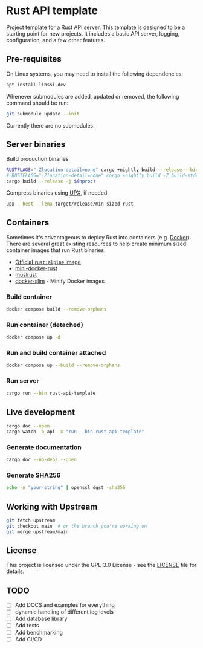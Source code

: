 # Rust API template

Project template for a Rust API server. This template is designed to be a starting point for new projects. It includes a basic API server, logging, configuration, and a few other features.

## Pre-requisites

On Linux systems, you may need to install the following dependencies:

```bash
apt install libssl-dev
```

Whenever submodules are added, updated or removed, the following command should be run:

```bash
git submodule update --init
```

Currently there are no submodules.

## Server binaries

Build production binaries

```bash
RUSTFLAGS="-Zlocation-detail=none" cargo +nightly build --release --bin api -j $(nproc)
# RUSTFLAGS="-Zlocation-detail=none" cargo +nightly build -Z build-std=std,panic_abort --target x86_64-apple-darwin --release
cargo build --release -j $(nproc)
```

Compress binaries using [UPX](https://github.com/upx/upx), if needed

```bash
upx --best --lzma target/release/min-sized-rust
```

## Containers

Sometimes it's advantageous to deploy Rust into containers
(e.g. [Docker](https://www.docker.com/)). There are several great existing resources to help
create minimum sized container images that run Rust binaries.

- [Official `rust:alpine` image](https://hub.docker.com/_/rust)
- [mini-docker-rust](https://github.com/kpcyrd/mini-docker-rust)
- [muslrust](https://github.com/clux/muslrust)
- [docker-slim](https://github.com/docker-slim/docker-slim) - Minify Docker images

### Build container

```bash
docker compose build --remove-orphans
```

### Run container (detached)

```bash
docker compose up -d
```

### Run and build container attached

```bash
docker compose up --build --remove-orphans
```

### Run server

```bash
cargo run --bin rust-api-template
```

## Live development

```bash
cargo doc --open
cargo watch -p api -x "run --bin rust-api-template"
```

### Generate documentation

```bash
cargo doc --no-deps --open
```

### Generate SHA256

```bash
echo -n "your-string" | openssl dgst -sha256
```

## Working with Upstream

```bash
git fetch upstream
git checkout main  # or the branch you're working on
git merge upstream/main
```

## License

This project is licensed under the GPL-3.0 License - see the [LICENSE](LICENSE) file for details.

## TODO

- [ ] Add DOCS and examples for everything
- [ ] dynamic handling of different log levels
- [ ] Add database library
- [ ] Add tests
- [ ] Add benchmarking
- [ ] Add CI/CD
